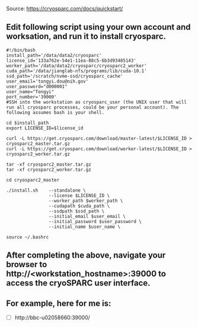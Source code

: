 Source: https://cryosparc.com/docs/quickstart/

## Edit following script using your own account and worksation, and run it to install cryosparc.

````
#!/bin/bash
install_path='/data/data2/cryosparc'
license_id='133a762e-54e1-11ea-88c5-6b3d93485143'
worker_path='/data/data2/cryosparc/cryosparc2_worker'
cuda_path='/data/jianglab-nfs/programs/lib/cuda-10.1'
ssd_path='/scratch/nvme-ssd/cryosparc_cache'
user_email='tongyi.dou@nih.gov'
user_password="d000001"
user_name="Tongyi"
port_number='39000'
#SSH into the workstation as cryosparc_user (the UNIX user that will run all cryosparc processes, could be your personal account). The following assumes bash is your shell.

cd $install_path
export LICENSE_ID=$license_id

curl -L https://get.cryosparc.com/download/master-latest/$LICENSE_ID > cryosparc2_master.tar.gz
curl -L https://get.cryosparc.com/download/worker-latest/$LICENSE_ID > cryosparc2_worker.tar.gz

tar -xf cryosparc2_master.tar.gz
tar -xf cryosparc2_worker.tar.gz

cd cryosparc2_master

./install.sh    --standalone \
                --license $LICENSE_ID \
                --worker_path $worker_path \
                --cudapath $cuda_path \
                --ssdpath $ssd_path \
                --initial_email $user_email \
                --initial_password $user_password \
                --initial_name $user_name \

source ~/.bashrc

````

## After completing the above, navigate your browser to http://<workstation_hostname>:39000 to access the cryoSPARC user interface. 

## For example, here for me is:

- [ ] http://bbc-u02058660:39000/
